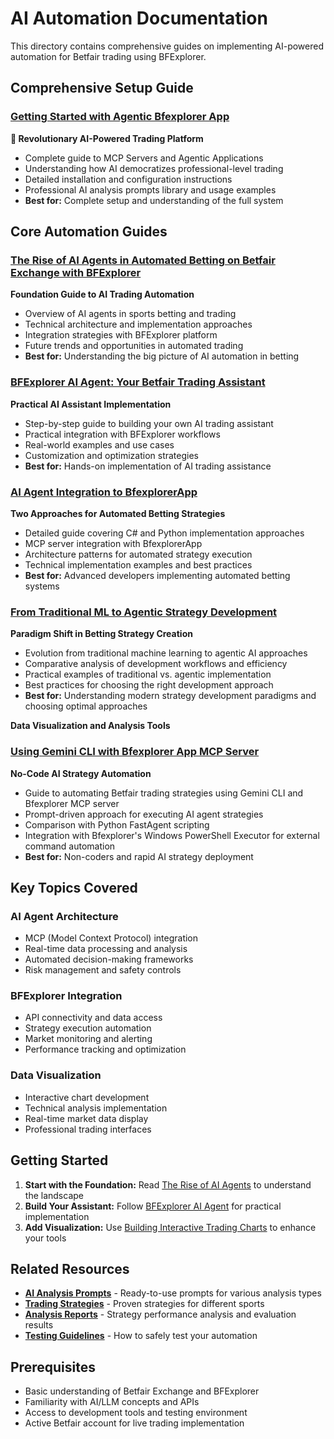 # AI Automation Documentation

This directory contains comprehensive guides on implementing AI-powered automation for Betfair trading using BFExplorer.

## Comprehensive Setup Guide

### [Getting Started with Agentic Bfexplorer App](HowToStartWithAgenticBfexplorerApp.md)
**🤖 Revolutionary AI-Powered Trading Platform**
- Complete guide to MCP Servers and Agentic Applications
- Understanding how AI democratizes professional-level trading
- Detailed installation and configuration instructions
- Professional AI analysis prompts library and usage examples
- **Best for:** Complete setup and understanding of the full system

## Core Automation Guides

### [The Rise of AI Agents in Automated Betting on Betfair Exchange with BFExplorer](TheRiseOfAIAgentsInAutomatedBetting.md)
**Foundation Guide to AI Trading Automation**
- Overview of AI agents in sports betting and trading
- Technical architecture and implementation approaches
- Integration strategies with BFExplorer platform
- Future trends and opportunities in automated trading
- **Best for:** Understanding the big picture of AI automation in betting

### [BFExplorer AI Agent: Your Betfair Trading Assistant](AIAgentYourBetfairTradingAssistant.md)
**Practical AI Assistant Implementation**
- Step-by-step guide to building your own AI trading assistant
- Practical integration with BFExplorer workflows
- Real-world examples and use cases
- Customization and optimization strategies
- **Best for:** Hands-on implementation of AI trading assistance

### [AI Agent Integration to BfexplorerApp](AIAgentIntegrationToBfexplorerApp.md)
**Two Approaches for Automated Betting Strategies**
- Detailed guide covering C# and Python implementation approaches
- MCP server integration with BfexplorerApp
- Architecture patterns for automated strategy execution
- Technical implementation examples and best practices
- **Best for:** Advanced developers implementing automated betting systems

### [From Traditional ML to Agentic Strategy Development](FromTraditionalMLToAgenticStrategyDevelopment.md)
**Paradigm Shift in Betting Strategy Creation**
- Evolution from traditional machine learning to agentic AI approaches
- Comparative analysis of development workflows and efficiency
- Practical examples of traditional vs. agentic implementation
- Best practices for choosing the right development approach
- **Best for:** Understanding modern strategy development paradigms and choosing optimal approaches

**Data Visualization and Analysis Tools**

### [Using Gemini CLI with Bfexplorer App MCP Server](GeminiCLI_BfexplorerMCP.md)
**No-Code AI Strategy Automation**
- Guide to automating Betfair trading strategies using Gemini CLI and Bfexplorer MCP server
- Prompt-driven approach for executing AI agent strategies
- Comparison with Python FastAgent scripting
- Integration with Bfexplorer's Windows PowerShell Executor for external command automation
- **Best for:** Non-coders and rapid AI strategy deployment

## Key Topics Covered

### AI Agent Architecture
- MCP (Model Context Protocol) integration
- Real-time data processing and analysis
- Automated decision-making frameworks
- Risk management and safety controls

### BFExplorer Integration
- API connectivity and data access
- Strategy execution automation
- Market monitoring and alerting
- Performance tracking and optimization

### Data Visualization
- Interactive chart development
- Technical analysis implementation
- Real-time market data display
- Professional trading interfaces

## Getting Started

1. **Start with the Foundation:** Read [The Rise of AI Agents](TheRiseOfAIAgentsInAutomatedBetting.md) to understand the landscape
2. **Build Your Assistant:** Follow [BFExplorer AI Agent](AIAgentYourBetfairTradingAssistant.md) for practical implementation
3. **Add Visualization:** Use [Building Interactive Trading Charts](BuildingInteractiveTradingCharts.md) to enhance your tools

## Related Resources

- **[AI Analysis Prompts](../Prompts/README.md)** - Ready-to-use prompts for various analysis types
- **[Trading Strategies](../Strategies/README.md)** - Proven strategies for different sports
- **[Analysis Reports](../Analysis/README.md)** - Strategy performance analysis and evaluation results
- **[Testing Guidelines](../TestingStrategy.md)** - How to safely test your automation

## Prerequisites

- Basic understanding of Betfair Exchange and BFExplorer
- Familiarity with AI/LLM concepts and APIs
- Access to development tools and testing environment
- Active Betfair account for live trading implementation
